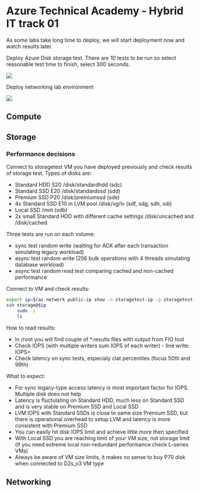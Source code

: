 # Azure Technical Academy - Hybrid IT track 01


As some labs take long time to deploy, we will start deployment now and watch results later.

Deploy Azure Disk storage test. There are 10 tests to be run so select reasonable test time to finish, select 300 seconds.

<a href="https://portal.azure.com/#create/Microsoft.Template/uri/https%3A%2F%2Fraw.githubusercontent.com%2Fazurecz%2Fazuretechacademy-hybridit-labs-day1%2Fmaster%2Fdisk-storage%2Fdeploy.json" target="_blank">
    <img src="http://azuredeploy.net/deploybutton.png"/>
</a>

Deploy networking lab environment

<a href="https://portal.azure.com/#create/Microsoft.Template/uri/https%3A%2F%2Fgithub.com%2Ftkubica12%2Fazure-networking-lab%2Fraw%2Fmaster%2FArmEnv%2Fmain.json" target="_blank">
    <img src="http://azuredeploy.net/deploybutton.png"/>
</a>

## Compute

## Storage
### Performance decisions
Connect to storagetest VM you have deployed previously and check results of storage test. Types of disks are:
* Standard HDD S20 /disk/standardhdd (sdc)
* Standard SSD E20 /disk/standardssd (sdd)
* Premium SSD P20 /disk/premiumssd (sde)
* 4x Standard SSD E10 in LVM pool /disk/vg/lv (sdf, sdg, sdh, sdi)
* Local SSD /mnt (sdb)
* 2x small Standard HDD with different cache settings /disk/uncached and /disk/cached

Three tests are run on each volume:
* sync test random write (waiting for ACK after each transaction simulating legacy workload)
* async test random write (256 bulk operations with 4 threads simulating database workload)
* async test random read test comparing cached and non-cached performance

Connect to VM and check results:
```bash
export ip=$(az network public-ip show -n storagetest-ip -g storagetest-rg --query ipAddress -o tsv)
ssh storage@$ip
    sudo -i
    ls
```

How to read results:
* In /root you will find couple of *.results files with output from FIO tool
* Check IOPS (with multiple writers sum IOPS of each writer) - line write: IOPS=
* Check latency on sync tests, especialy clat percentiles (focus 50th and 99th)

What to expect:
* For sync legacy-type access latency is most important factor for IOPS. Multiple disk does not help
* Latency is fluctulating on Standard HDD, much less on Standard SSD and is very stable on Premium SSD and Local SSD
* LVM IOPS with Standard SSDs is close to same size Premium SSD, but there is operational overhead to setup LVM and latency is more consistent with Premium SSD
* You can easily hit disk IOPS limit and achieve little more then specified
* With Local SSD you are reaching limit of your VM size, not storage limit (if you need extreme local non-redundant performance check L-series VMs)
* Always be aware of VM size limits, it makes no sense to buy P70 disk when connected to D2s_v3 VM type

## Networking